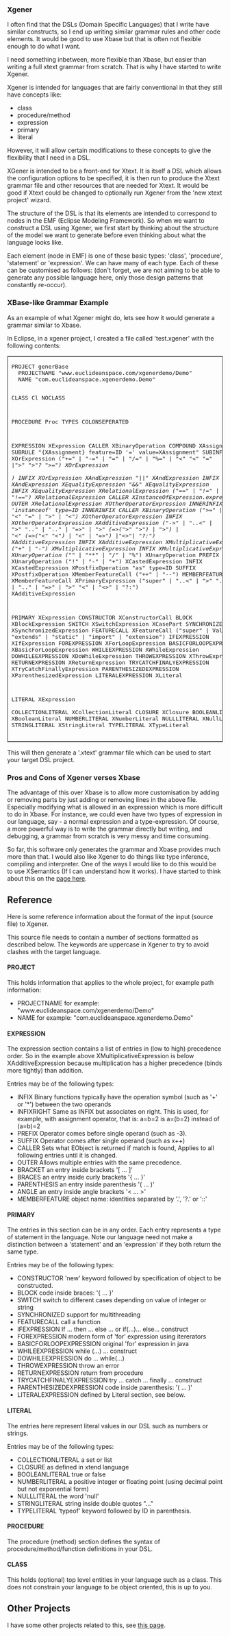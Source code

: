 <h3>Xgener</h3>
<p>I often find that the DSLs (Domain Specific Languages) that I write have similar constructs, so I end up writing similar grammar rules and other code elements. It would be good to use Xbase but that is often not flexible enough to do what I want.</p>
<p>I need something inbetween, more flexible than Xbase, but easier than writing a full xtext grammar from scratch. That is why I have started to write Xgener.</p>
<p>Xgener is intended for languages that are fairly conventional in that they still have concepts like:</p>
<ul>
  <li>class</li>
  <li>procedure/method</li>
  <li>expression</li>
  <li>primary</li>
  <li>literal</li>
</ul>
<p>However,      it will allow certain modifications to these concepts to give the flexibility that I need in a DSL.</p>
<p>XGener is intended to be a front-end for Xtext. It is itself a DSL which allows the configuration options to be specified, it is then run to produce the Xtext grammar file and other resources that are needed for Xtext. It would be good if Xtext could be changed to optionally run Xgener from the 'new xtext project' wizard.</p>
<p>The structure of  the DSL is that its elements are intended to correspond to nodes in the EMF (Eclipse Modeling Framework). So when we want to construct a DSL using Xgener, we first start by thinking about the structure of the model we want to generate before even thinking about what the language looks like.</p>
<p>Each element (node in EMF)  is one of these basic types: 'class', 'procedure', 'statement' or 'expression'. We can have many of each type. Each of these can be customised as follows: (don't forget, we are not aiming to be able to generate any possible language here, only those design patterns that constantly re-occur).</p>
<h3>XBase-like Grammar Example </h3>
<p>As  an example of what Xgener might do, lets see how it would generate a grammar similar to Xbase. </p>
<p>In Eclipse, in a xgener project, I created a file called 'test.xgener' with the following contents: </p>
<table border="1">
  <tr>
    <td><pre>PROJECT generBase
  PROJECTNAME "www.euclideanspace.com/xgenerdemo/Demo"
  NAME "com.euclideanspace.xgenerdemo.Demo"

CLASS Cl
  NOCLASS

PROCEDURE Proc
  TYPES COLONSEPERATED

EXPRESSION XExpression
  CALLER XBinaryOperation
  COMPOUND XAssignment (
    SUBRULE "{XAssignment} feature=ID '=' value=XAssignment"
    SUBINFIXRIGHT XOrExpression ("+=" | "-=" | "*=" | "/=" | "%=" | "<" "<" "=" |">" ">"? ">=") XOrExpression    
  )
  INFIX XOrExpression XAndExpression "||" XAndExpression
  INFIX XAndExpression XEqualityExpression "&&" XEqualityExpression
  INFIX XEqualityExpression XRelationalExpression ("==" | "!=" | "===" | "!==") XRelationalExpression
  CALLER XInstanceOfExpression.expression
  OUTER XRelationalExpression XOtherOperatorExpression
    INNERINFIX 'instanceof' type=ID
    INNERINFIX CALLER XBinaryOperation (">=" | "<" "=" | ">" | "<") XOtherOperatorExpression
  INFIX XOtherOperatorExpression XAdditiveExpression ("->" | "..<" | ">" ".." | ".." | "=>" | ">" (=>(">" ">") | ">") | "<" (=>("<" "<") | "<" | "=>") |"<>"| "?:") XAdditiveExpression
  INFIX XAdditiveExpression XMultiplicativeExpression ("+" | "-") XMultiplicativeExpression
  INFIX XMultiplicativeExpression XUnaryOperation ("*" | "**" | "/" | "%") XUnaryOperation
  PREFIX XUnaryOperation ("!" | "-" | "+") XCastedExpression
  INFIX XCastedExpression XPostfixOperation "as" type=ID
  SUFFIX XPostfixOperation XMemberFeatureCall ("++" | "--")
  MEMBERFEATURE XMemberFeatureCall XPrimaryExpression ("super" | "..<" | ">" ".." | ".." | "=>" | ">" "<" | "<>" | "?:") XAdditiveExpression

PRIMARY XExpression
  CONSTRUCTOR XConstructorCall
  BLOCK XBlockExpression
  SWITCH XSwitchExpression XCasePart
  SYNCHRONIZED XSynchronizedExpression
  FEATURECALL XFeatureCall ("super" | ValidID | "extends" | "static" | "import" | "extension")
  IFEXPRESSION XIfExpression
  FOREXPRESSION XForLoopExpression
  BASICFORLOOPEXPRESSION XBasicForLoopExpression
  WHILEEXPRESSION XWhileExpression
  DOWHILEEXPRESSION XDoWhileExpression
  THROWEXPRESSION XThrowExpression
  RETURNEXPRESSION XReturnExpression
  TRYCATCHFINALYEXPRESSION XTryCatchFinallyExpression
  PARENTHESIZEDEXPRESSION XParenthesizedExpression
  LITERALEXPRESSION XLiteral
  
LITERAL XExpression   
  COLLECTIONLITERAL XCollectionLiteral
  CLOSURE XClosure
  BOOLEANLITERAL XBooleanLiteral
  NUMBERLITERAL XNumberLiteral
  NULLLITERAL XNullLiteral
  STRINGLITERAL XStringLiteral
  TYPELITERAL XTypeLiteral</pre></td>
  </tr>
</table>
<p>This will then generate a '.xtext'  grammar file which can be used to start your target DSL project.</p>
<h3>Pros and Cons of  Xgener verses Xbase </h3>
<p>The advantage of this over Xbase is to allow more customisation by adding or removing parts by just adding or removing lines in the above file. Especially modifying what is allowed in an expression which is more difficult to do in Xbase. For instance, we could even have two types of expression in our language, say - a normal expression and a type-expression. Of course, a more powerful way is to write the grammar directly but writing, and debugging, a grammar from scratch is very messy and time consuming.</p>
<p>So far, this software only generates the grammar and Xbase provides much more than that. I would also like Xgener to do things like type inference, compiling and interpreter. One of the ways I would like to do this would be to use XSemantics (If I can understand how it works). I have started to think about this on the <a href="http://www.euclideanspace.com/software/development/eclipse/xtext/infrastructure/xsemantics/index.htm">page here</a>. </p>
<h2>Reference</h2>
<p>Here is some reference information about the format of the input (source file) to Xgener.</p>
<p>This source file needs to contain a number of sections formatted as described below.  The keywords are uppercase in Xgener to try to avoid clashes with the target language. </p>
<h4>PROJECT</h4>
<p>This holds information that applies to the whole project, for example path information: </p>
<ul>
  <li> PROJECTNAME for example: &quot;www.euclideanspace.com/xgenerdemo/Demo&quot;</li>
  <li> NAME for example: &quot;com.euclideanspace.xgenerdemo.Demo&quot;</li>
</ul>
<h4>EXPRESSION</h4>
<p>The expression section contains a list of entries in (low to high) precedence order. So in the example above XMultiplicativeExpression is below XAdditiveExpression because multiplication has a higher precedence (binds more tightly) than addition.</p>
<p>Entries may be of the following types:</p>
<ul>
  <li>INFIX Binary functions typically have the operation symbol (such as '+' or '*') between the two operands </li>
  <li>INFIXRIGHT Same as INFIX but associates on right. This is used, for example, with assignment operator, that is: a=b=2 is a=(b=2) instead of (a=b)=2</li>
  <li>PREFIX Operator comes before single operand (such as -3). </li>
  <li>SUFFIX Operator comes after single operand  (such as x++)</li>
  <li>CALLER Sets what EObject is returned if match is found, Applies to all following entries until it is changed. </li>
  <li>OUTER Allows multiple entries with the same precedence. </li>
  <li>BRACKET an entry inside brackets '[ ... ]' </li>
  <li>BRACES an entry inside curly brackets '{ ... }' </li>
  <li>PARENTHESIS an entry inside parenthesis '( ... )' </li>
  <li>ANGLE an entry inside angle brackets '&lt; ... &gt;' </li>
  <li>MEMBERFEATURE object name: identities separated by '.', '?.' or '::' </li>
</ul>
<h4>PRIMARY</h4>
<p>The entries in this section can be in any order. Each entry represents a type of statement in the language. Note our language need not make a distinction between a 'statement' and an 'expression' if they both return the same type. </p>
<p>Entries may be of the following types: </p>
<ul>
  <li>CONSTRUCTOR 'new' keyword followed by specification of object to be constructed. </li>
  <li>BLOCK code inside braces: '{ ... }'</li>
  <li>SWITCH switch to different cases depending on value of integer or string </li>
  <li>SYNCHRONIZED support for multithreading </li>
  <li>FEATURECALL call a function </li>
  <li>IFEXPRESSION If ... then ... else ... or if(...)... else... construct </li>
  <li>FOREXPRESSION modern form of 'for' expression using itererators </li>
  <li>BASICFORLOOPEXPRESSION original 'for' expression in java </li>
  <li>WHILEEXPRESSION while (...) ...  construct</li>
  <li>DOWHILEEXPRESSION do ... while(...)</li>
  <li>THROWEXPRESSION throw an error </li>
  <li>RETURNEXPRESSION return from procedure </li>
  <li>TRYCATCHFINALYEXPRESSION try ... catch ... finally ... construct </li>
  <li>PARENTHESIZEDEXPRESSION code inside parenthesis: '( ... )'</li>
  <li>LITERALEXPRESSION defined by Literal section, see below. </li>
</ul>
<h4>LITERAL</h4>
<p>The entries here represent literal values in our DSL such as numbers or strings. </p>
<p>Entries may be of the following types: </p>
<ul>
  <li>COLLECTIONLITERAL a set or list </li>
  <li>CLOSURE as defined in xtend language </li>
  <li>BOOLEANLITERAL true or false </li>
  <li>NUMBERLITERAL a positive integer or floating point (using decimal point but not exponential form) </li>
  <li>NULLLITERAL the word 'null' </li>
  <li>STRINGLITERAL string inside double quotes &quot;...&quot; </li>
  <li>TYPELITERAL 'typeof' keyword followed by ID in parenthesis. </li>
</ul>
<h4>PROCEDURE</h4>
<p>The procedure (method) section defines the syntax of procedure/method/function definitions in your DSL. </p>
<h4>CLASS</h4>
<p>This holds (optional) top level entities in your language such as a class. This does not constrain your language to be object oriented, this is up to you. </p>
<h2>Other Projects</h2>
<p>I have some other projects related to this, see <a href="https://github.com/martinbaker/xtextadd">this page</a>. </p>